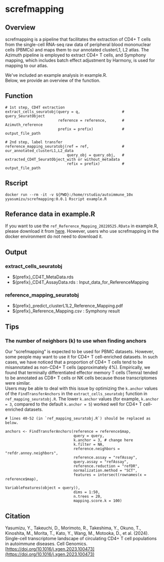 # screfmapping


## Overview

screfmapping is a pipeline that facilitates the extraction of CD4+ T cells from the single-cell RNA-seq raw data of peripheral blood mononuclear cells (PBMCs) and maps them to our annotated clusterL1, L2 atlas. The Azimuth pipeline is employed to extract CD4+ T cells, and Symphony mapping, which includes batch effect adjustment by Harmony, is used for mapping to our atlas.

We've included an example analysis in example.R.  
Below, we provide an overview of the function.


## Function

```
# 1st step, CD4T extraction
extract_cells_seuratobj(query = q,                   # query_SeuratObject
                        reference = reference,       # Azimuth_reference
                        prefix = prefix)             # output_file_path

# 2nd step, label transfer
reference_mapping_seuratobj(ref = ref,               # our_annotated_clusterL1,L2_data
                            query_obj = query_obj,   # extracted_CD4T_SeuratObject_with or without_metadata
                            refix = prefix)          # output_file_path
```


## Rscript

```
docker run --rm -it -v ${PWD}:/home/rstudio/autoimmune_10x  yyasumizu/screfmapping:0.0.1 Rscript example.R
```

  
## Referance data in example.R
If you want to use the `ref_Reference_Mapping_20220525.RData` in example.R, please download it from [here](https://doi.org/10.6084/m9.figshare.25052648). However, users who use screfmapping in the docker environment do not need to download it.
  
  
## Output
### extract_cells_seuratobj
- ${prefix}_CD4T_MetaData.rds
- ${prefix}_CD4T_AssayData.rds : Input_data_for_ReferenceMapping

### reference_mapping_seuratobj
- ${prefix}_predict_clusterL1L2_Reference_Mapping.pdf
- ${prefix}_Reference_Mapping.csv : Symphony result


## Tips
### The number of neighbors (k) to use when finding anchors

Our "screfmapping" is expected to be used for PBMC datasets. However, some people may want to use it for CD4+ T cell-enriched datasets. In such cases, we have noticed that a proportion of CD4+ T cells tend to be misannotated as non-CD4+ T cells (approximately 4%). Empirically, we found that terminally differentiated effector memory T cells (Temra) tended to be annotated as CD8+ T cells or NK cells because those transcriptomes were similar.  
Users may be able to deal with this issue by optimizing the `k.anchor` values of the `FindTransferAnchors` in the `extract_cells_seuratobj` function in `ref_mapping_seuratobj.R`. The lower `k.anchor` values (for example, `k.anchor = 3`, compared to the default `k.anchor = 5`) worked well for CD4+ T cell-enriched datasets.

```
# lines 40-52 (in `ref_mapping_seuratobj.R`) should be replaced as below.

anchors <- FindTransferAnchors(reference = reference$map,
                               query = query,
                               k.anchor = 3, # change here
                               k.filter = NA,
                               reference.neighbors = "refdr.annoy.neighbors",
                               reference.assay = "refAssay",
                               query.assay = "refAssay",
                               reference.reduction = "refDR",
                               normalization.method = "SCT",
                               features = intersect(rownames(x = reference$map),
                                                    VariableFeatures(object = query)),
                               dims = 1:50,
                               n.trees = 20,
                               mapping.score.k = 100)
```

## Citation

Yasumizu, Y., Takeuchi, D., Morimoto, R., Takeshima, Y., Okuno, T., Kinoshita, M., Morita, T., Kato, Y., Wang, M., Motooka, D., et al. (2024). Single-cell transcriptome landscape of circulating CD4+ T cell populations in autoimmune diseases. Cell Genomics.  
[https://doi.org/10.1016/j.xgen.2023.100473](https://doi.org/10.1016/j.xgen.2023.100473)

